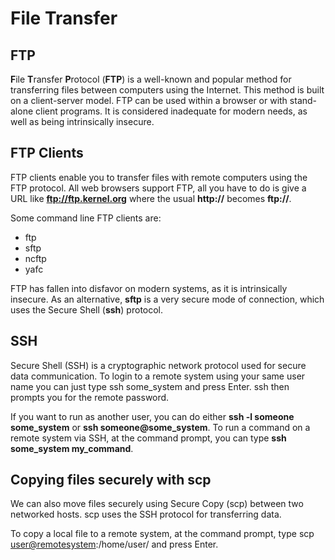 # File Transfer

## FTP

**F**ile **T**ransfer **P**rotocol (**FTP**) is a well-known and popular method for transferring files between computers using the Internet. This method is built on a client-server model. FTP can be used within a browser or with stand-alone client programs. It is considered inadequate for modern needs, as well as being intrinsically insecure.

## FTP Clients

FTP clients enable you to transfer files with remote computers using the FTP protocol. All web browsers support FTP, all you have to do is give a URL like **ftp://ftp.kernel.org** where the usual **http://** becomes **ftp://**.

Some command line FTP clients are:

- ftp
- sftp
- ncftp
- yafc

FTP has fallen into disfavor on modern systems, as it is intrinsically insecure. As an alternative, **sftp** is a very secure mode of connection, which uses the Secure Shell (**ssh**) protocol.

## SSH

Secure Shell (SSH) is a cryptographic network protocol used for secure data communication. To login to a remote system using your same user name you can just type ssh some_system and press Enter. ssh then prompts you for the remote password.

If you want to run as another user, you can do either **ssh -l someone some_system** or **ssh someone@some_system**. To run a command on a remote system via SSH, at the command prompt, you can type **ssh some_system my_command**.

## Copying files securely with scp

We can also move files securely using Secure Copy (scp) between two networked hosts. scp uses the SSH protocol for transferring data.

To copy a local file to a remote system, at the command prompt, type scp <localfile> [user@remotesystem](mailto:user@remotesystem):/home/user/ and press Enter.
